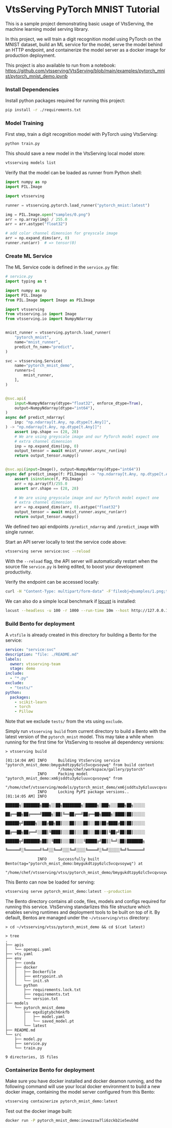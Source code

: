 # VtsServing PyTorch MNIST Tutorial

This is a sample project demonstrating basic usage of VtsServing, the machine learning model serving library.

In this project, we will train a digit recognition model using PyTorch on the MNIST dataset, build
an ML service for the model, serve the model behind an HTTP endpoint, and containerize the model
server as a docker image for production deployment.

This project is also available to run from a notebook: https://github.com/vtsserving/VtsServing/blob/main/examples/pytorch_mnist/pytorch_mnist_demo.ipynb

### Install Dependencies

Install python packages required for running this project:

```bash
pip install -r ./requirements.txt
```

### Model Training

First step, train a digit recognition model with PyTorch using VtsServing:

```bash
python train.py
```

This should save a new model in the VtsServing local model store:

```bash
vtsserving models list
```

Verify that the model can be loaded as runner from Python shell:

```python
import numpy as np
import PIL.Image

import vtsserving

runner = vtsserving.pytorch.load_runner("pytorch_mnist:latest")

img = PIL.Image.open("samples/0.png")
arr = np.array(img) / 255.0
arr = arr.astype("float32")

# add color channel dimension for greyscale image
arr = np.expand_dims(arr, 0)
runner.run(arr)  # => tensor(0)
```

### Create ML Service

The ML Service code is defined in the `service.py` file:

```python
# service.py
import typing as t

import numpy as np
import PIL.Image
from PIL.Image import Image as PILImage

import vtsserving
from vtsserving.io import Image
from vtsserving.io import NumpyNdarray


mnist_runner = vtsserving.pytorch.load_runner(
    "pytorch_mnist",
    name="mnist_runner",
    predict_fn_name="predict",
)

svc = vtsserving.Service(
    name="pytorch_mnist_demo",
    runners=[
        mnist_runner,
    ],
)


@svc.api(
    input=NumpyNdarray(dtype="float32", enforce_dtype=True),
    output=NumpyNdarray(dtype="int64"),
)
async def predict_ndarray(
    inp: "np.ndarray[t.Any, np.dtype[t.Any]]",
) -> "np.ndarray[t.Any, np.dtype[t.Any]]":
    assert inp.shape == (28, 28)
    # We are using greyscale image and our PyTorch model expect one
    # extra channel dimension
    inp = np.expand_dims(inp, 0)
    output_tensor = await mnist_runner.async_run(inp)
    return output_tensor.numpy()


@svc.api(input=Image(), output=NumpyNdarray(dtype="int64"))
async def predict_image(f: PILImage) -> "np.ndarray[t.Any, np.dtype[t.Any]]":
    assert isinstance(f, PILImage)
    arr = np.array(f)/255.0
    assert arr.shape == (28, 28)

    # We are using greyscale image and our PyTorch model expect one
    # extra channel dimension
    arr = np.expand_dims(arr, 0).astype("float32")
    output_tensor = await mnist_runner.async_run(arr)
    return output_tensor.numpy()
```

We defined two api endpoints `/predict_ndarray` and `/predict_image` with single runner.

Start an API server locally to test the service code above:

```bash
vtsserving serve service:svc --reload
```

With the `--reload` flag, the API server will automatically restart when the source
file `service.py` is being edited, to boost your development productivity.

Verify the endpoint can be accessed locally:

```bash
curl -H "Content-Type: multipart/form-data" -F'fileobj=@samples/1.png;type=image/png' http://127.0.0.1:3000/predict_image
```

We can also do a simple local benchmark if [locust](https://locust.io) is installed:

```bash
locust --headless -u 100 -r 1000 --run-time 10m --host http://127.0.0.1:3000
```

### Build Bento for deployment

A `vtsfile` is already created in this directory for building a
Bento for the service:

```yaml
service: "service:svc"
description: "file: ./README.md"
labels:
  owner: vtsserving-team
  stage: demo
include:
  - "*.py"
exclude:
  - "tests/"
python:
  packages:
    - scikit-learn
    - torch
    - Pillow
```

Note that we exclude `tests/` from the vts using `exclude`.

Simply run `vtsserving build` from current directory to build a Bento with the latest
version of the `pytorch_mnist` model. This may take a while when running for the first
time for VtsServing to resolve all dependency versions:

```
> vtsserving build

[01:14:04 AM] INFO     Building VtsServing service "pytorch_mnist_demo:bmygukdtzpy6zlc5vcqvsoywq" from build context
                       "/home/chef/workspace/gallery/pytorch"
              INFO     Packing model "pytorch_mnist_demo:xm6jsddtu3y6zluuvcqvsoywq" from
                       "/home/chef/vtsserving/models/pytorch_mnist_demo/xm6jsddtu3y6zluuvcqvsoywq"
              INFO     Locking PyPI package versions..
[01:14:05 AM] INFO
                       ██████╗░███████╗███╗░░██╗████████╗░█████╗░███╗░░░███╗██╗░░░░░
                       ██╔══██╗██╔════╝████╗░██║╚══██╔══╝██╔══██╗████╗░████║██║░░░░░
                       ██████╦╝█████╗░░██╔██╗██║░░░██║░░░██║░░██║██╔████╔██║██║░░░░░
                       ██╔══██╗██╔══╝░░██║╚████║░░░██║░░░██║░░██║██║╚██╔╝██║██║░░░░░
                       ██████╦╝███████╗██║░╚███║░░░██║░░░╚█████╔╝██║░╚═╝░██║███████╗
                       ╚═════╝░╚══════╝╚═╝░░╚══╝░░░╚═╝░░░░╚════╝░╚═╝░░░░░╚═╝╚══════╝

              INFO     Successfully built Bento(tag="pytorch_mnist_demo:bmygukdtzpy6zlc5vcqvsoywq") at
                       "/home/chef/vtsserving/vtss/pytorch_mnist_demo/bmygukdtzpy6zlc5vcqvsoywq/"
```

This Bento can now be loaded for serving:

```bash
vtsserving serve pytorch_mnist_demo:latest --production
```

The Bento directory contains all code, files, models and configs required for running this service.
VtsServing standarlizes this file structure which enables serving runtimes and deployment tools to be
built on top of it. By default, Bentos are managed under the `~/vtsserving/vtss` directory:

```
> cd ~/vtsserving/vtss/pytorch_mnist_demo && cd $(cat latest)

> tree
.
├── apis
│   └── openapi.yaml
├── vts.yaml
├── env
│   ├── conda
│   ├── docker
│   │   ├── Dockerfile
│   │   ├── entrypoint.sh
│   │   └── init.sh
│   └── python
│       ├── requirements.lock.txt
│       ├── requirements.txt
│       └── version.txt
├── models
│   └── pytorch_mnist_demo
│       ├── eqxdigtybch6nkfb
│       │   ├── model.yaml
│       │   └── saved_model.pt
│       └── latest
├── README.md
└── src
    ├── model.py
    ├── service.py
    └── train.py

9 directories, 15 files
```

### Containerize Bento for deployment

Make sure you have docker installed and docker deamon running, and the following command
will use your local docker environment to build a new docker image, containing the model
server configured from this Bento:

```bash
vtsserving containerize pytorch_mnist_demo:latest
```

Test out the docker image built:

```bash
docker run -P pytorch_mnist_demo:invwzzsw7li6zckb2ie5eubhd
```
